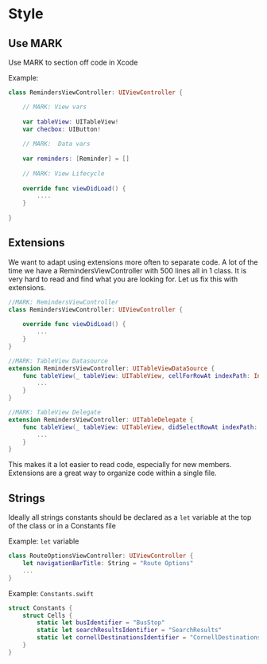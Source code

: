 # Style

## Use MARK

Use MARK to section off code in Xcode

Example:

```swift
class RemindersViewController: UIViewController {

    // MARK: View vars
    
    var tableView: UITableView!
    var checbox: UIButton!
    
    // MARK:  Data vars
    
    var reminders: [Reminder] = []
    
    // MARK: View Lifecycle
    
    override func viewDidLoad() {
        ....
    }
    
}

```

## Extensions

We want to adapt using extensions more often to separate code. A lot of the time we have a RemindersViewController with 500 lines all in 1 class. It is very hard to read and find what you are looking for. Let us fix this with extensions.

```swift
//MARK: RemindersViewController
class RemindersViewController: UIViewController {
    
    override func viewDidLoad() {
        ...
    }
}

//MARK: TableView Datasource
extension RemindersViewController: UITableViewDataSource {
    func tableView(_ tableView: UITableView, cellForRowAt indexPath: IndexPath) -> UITableViewCell {
        ...
    }
}

//MARK: TableView Delegate
extension RemindersViewController: UITableDelegate {
    func tableView(_ tableView: UITableView, didSelectRowAt indexPath: IndexPath) {
        ...
    }
}

```

This makes it a lot easier to read code, especially for new members. Extensions are a great way to organize code within a single file.

## Strings

Ideally all strings constants should be declared as a `let` variable at the top of the class or in a Constants file

Example:  `let` variable

```swift
class RouteOptionsViewController: UIViewController {
    let navigationBarTitle: String = "Route Options"
    ...
}
```

Example: `Constants.swift`

```swift
struct Constants {
    struct Cells {
        static let busIdentifier = "BusStop"
        static let searchResultsIdentifier = "SearchResults"
        static let cornellDestinationsIdentifier = "CornellDestinations"
    }
}
```


